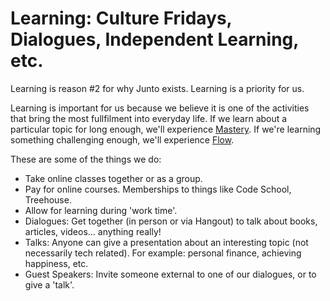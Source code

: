 # Learning: Culture Fridays, Dialogues, Independent Learning, etc.

Learning is reason #2 for why Junto exists. Learning is a priority for us.

Learning is important for us because we believe it is one of the activities that bring the most fullfilment into everyday life. If we learn about a particular topic for long enough, we'll experience [Mastery](http://www.amazon.com/Mastery-Keys-Success-Long-Term-Fulfillment/dp/0452267560). If we're learning something challenging enough, we'll experience [Flow](http://www.ted.com/talks/mihaly_csikszentmihalyi_on_flow?language=en).

These are some of the things we do:
- Take online classes together or as a group.
- Pay for online courses. Memberships to things like Code School, Treehouse.
- Allow for learning during 'work time'.
- Dialogues: Get together (in person or via Hangout) to talk about books, articles, videos... anything really!
- Talks: Anyone can give a presentation about an interesting topic (not necessarily tech related). For example: personal finance, achieving happiness, etc.
- Guest Speakers: Invite someone external to one of our dialogues, or to give a 'talk'. 


